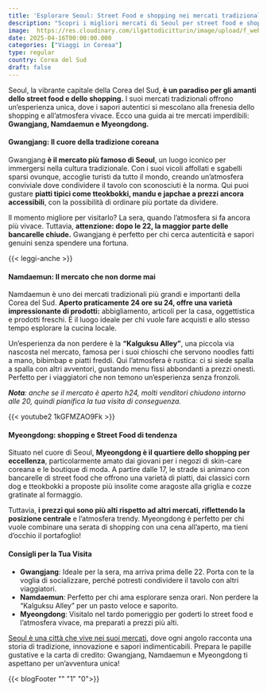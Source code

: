 ```yaml
---
title: 'Esplorare Seoul: Street Food e shopping nei mercati tradizionali'
description: "Scopri i migliori mercati di Seoul per street food e shopping: Gwangjang, Namdaemun e Myeongdong. Immergiti nella cultura coreana con piatti tradizionali, noodle, bibimbap e prodotti unici, tra mercati aperti h24 e quartieri trendy."
image:  https://res.cloudinary.com/ilgattodicitturin/image/upload/f_webp,q_auto:good,w_800,c_scale,dpr_auto/v1657123237/Articoli/Corea/Seoul/street-food-seoul_uqmwhq.jpg
date: 2025-04-16T00:00:00.000
categories: ["Viaggi in Coreaa"]
type: regular
country: Corea del Sud
draft: false
---
```

Seoul, la vibrante capitale della Corea del Sud, **è un paradiso per gli amanti dello street food e dello shopping.** I suoi mercati tradizionali offrono un’esperienza unica, dove i sapori autentici si mescolano alla frenesia dello shopping e all’atmosfera vivace. Ecco una guida ai tre mercati imperdibili: **Gwangjang, Namdaemun e Myeongdong.**

#### Gwangjang: Il cuore della tradizione coreana
Gwangjang **è il mercato più famoso di Seoul**, un luogo iconico per immergersi nella cultura tradizionale. Con i suoi vicoli affollati e sgabelli sparsi ovunque, accoglie turisti da tutto il mondo, creando un’atmosfera conviviale dove condividere il tavolo con sconosciuti è la norma. Qui puoi gustare **piatti tipici come tteokbokki, mandu e japchae a prezzi ancora accessibili**, con la possibilità di ordinare più portate da dividere. 

Il momento migliore per visitarlo? La sera, quando l’atmosfera si fa ancora più vivace. Tuttavia, **attenzione: dopo le 22, la maggior parte delle bancarelle chiude.** Gwangjang è perfetto per chi cerca autenticità e sapori genuini senza spendere una fortuna.

{{< leggi-anche >}}

#### Namdaemun: Il mercato che non dorme mai
Namdaemun è uno dei mercati tradizionali più grandi e importanti della Corea del Sud. **Aperto praticamente 24 ore su 24, offre una varietà impressionante di prodotti:** abbigliamento, articoli per la casa, oggettistica e prodotti freschi. È il luogo ideale per chi vuole fare acquisti e allo stesso tempo esplorare la cucina locale.

Un’esperienza da non perdere è la **“Kalguksu Alley”**, una piccola via nascosta nel mercato, famosa per i suoi chioschi che servono noodles fatti a mano, bibimbap e piatti freddi. Qui l’atmosfera è rustica: ci si siede spalla a spalla con altri avventori, gustando menu fissi abbondanti a prezzi onesti. Perfetto per i viaggiatori che non temono un’esperienza senza fronzoli.

***Nota**: anche se il mercato è aperto h24, molti venditori chiudono intorno alle 20, quindi pianifica la tua visita di conseguenza.*

{{< youtube2 1kGFMZAO9Fk >}}

#### Myeongdong: shopping e Street Food di tendenza
Situato nel cuore di Seoul, **Myeongdong è il quartiere dello shopping per eccellenza**, particolarmente amato dai giovani per i negozi di skin-care coreana e le boutique di moda. A partire dalle 17, le strade si animano con bancarelle di street food che offrono una varietà di piatti, dai classici corn dog e tteokbokki a proposte più insolite come aragoste alla griglia e cozze gratinate al formaggio. 

Tuttavia, **i prezzi qui sono più alti rispetto ad altri mercati, riflettendo la posizione centrale** e l’atmosfera trendy. Myeongdong è perfetto per chi vuole combinare una serata di shopping con una cena all’aperto, ma tieni d’occhio il portafoglio!

#### Consigli per la Tua Visita
- **Gwangjang**: Ideale per la sera, ma arriva prima delle 22. Porta con te la voglia di socializzare, perché potresti condividere il tavolo con altri viaggiatori.
- **Namdaemun**: Perfetto per chi ama esplorare senza orari. Non perdere la “Kalguksu Alley” per un pasto veloce e saporito.
- **Myeongdong**: Visitalo nel tardo pomeriggio per goderti lo street food e l’atmosfera vivace, ma preparati a prezzi più alti.

[Seoul è una città che vive nei suoi mercati,](/blog/seoul-cosa-vedere-4-giorni-itinerario-completo) dove ogni angolo racconta una storia di tradizione, innovazione e sapori indimenticabili. Prepara le papille gustative e la carta di credito: Gwangjang, Namdaemun e Myeongdong ti aspettano per un’avventura unica!

{{< blogFooter "" "1" "0">}}